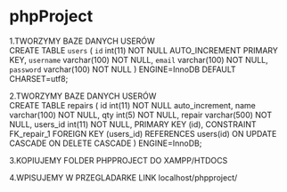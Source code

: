 # phpProject
1.TWORZYMY BAZE DANYCH USERÓW <br />
CREATE TABLE `users` (
  `id` int(11) NOT NULL AUTO_INCREMENT PRIMARY KEY,
  `username` varchar(100) NOT NULL,
  `email` varchar(100) NOT NULL,
  `password` varchar(100) NOT NULL
) ENGINE=InnoDB DEFAULT CHARSET=utf8;

2.TWORZYMY BAZE DANYCH USERÓW <br />
CREATE TABLE repairs (
id int(11) NOT NULL auto_increment,
name varchar(100) NOT NULL,
qty int(5) NOT NULL,
repair varchar(500) NOT NULL,
users_id int(11) NOT NULL,
PRIMARY KEY (id),
CONSTRAINT FK_repair_1
FOREIGN KEY (users_id) REFERENCES users(id)
ON UPDATE CASCADE ON DELETE CASCADE
) ENGINE=InnoDB;

3.KOPIUJEMY FOLDER PHPPROJECT DO XAMPP/HTDOCS <br />

4.WPISUJEMY W PRZEGLADARKE LINK localhost/phpproject/ <br />

